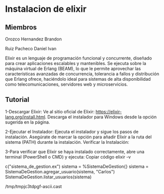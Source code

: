 # Instalacion de elixir

## Miembros
Orozco Hernandez Brandon 

Ruiz Pacheco Daniel Ivan


Elixir es un lenguaje de programación funcional y concurrente, diseñado para crear aplicaciones escalables y mantenibles. Se ejecuta sobre la máquina virtual de Erlang (BEAM), lo que le permite aprovechar las características avanzadas de concurrencia, tolerancia a fallos y distribución que Erlang ofrece, haciéndolo ideal para sistemas de alta disponibilidad como telecomunicaciones, servidores web y microservicios.

## Tutorial 
1-Descargar Elixir:
Ve al sitio oficial de Elixir: https://elixir-lang.org/install.html.
Descarga el instalador para Windows desde la opción sugerida en la página.

2-Ejecutar el Instalador:
Ejecuta el instalador y sigue los pasos de instalación. Asegúrate de marcar la opción para añadir Elixir a la ruta del sistema (PATH) durante la instalación.
Verificar la Instalación:

3-Para verificar que Elixir se haya instalado correctamente, abre una terminal (PowerShell o CMD) y ejecuta:
Copiar código
elixir -v

c("sistema_de_gestion.ex")
sistema = %SistemaDeGestion{}
sistema = SistemaDeGestion.agregar_usuario(sistema, "Carlos")
SistemaDeGestion.listar_usuarios(sistema)

/tmp/tmpjc3tdpgf-ascii.cast
